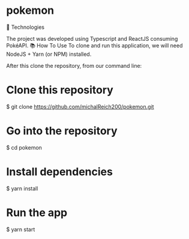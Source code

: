 # pokemon
🚀 Technologies

The project was developed using Typescript and ReactJS consuming PokéAPI.
📚 How To Use
To clone and run this application, we will need NodeJS + Yarn (or NPM) installed.

After this clone the repository, from our command line:

# Clone this repository
$ git clone https://github.com/michalReich200/pokemon.git

# Go into the repository
$ cd pokemon

# Install dependencies
$ yarn install

# Run the app
$ yarn start
